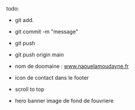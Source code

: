todo:
- git add.
- git commit -m "message"
- git push 
- git push origin main

- nom de doomaine : www.naouelamoudayne.fr
- icon de contact dans le footer
- scroll to top
- hero banner image de fond de fouvriere